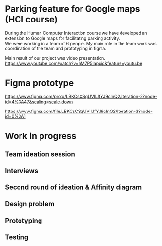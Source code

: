 # Parking feature for Google maps (HCI course)
During the Human Computer Interaction course we have developed an extension to Google maps for facilitating parking activity.  
We were working in a team of 6 people. My main role in the team work was coordination of the team and prototyping in figma.

Main result of our project was video presentation.
https://www.youtube.com/watch?v=hM7P5Iapujc&feature=youtu.be


# Figma prototype

https://www.figma.com/proto/LBKCsCSqUVIIJfYJ9clnQ2/Iteration-3?node-id=4%3A47&scaling=scale-down


https://www.figma.com/file/LBKCsCSqUVIIJfYJ9clnQ2/Iteration-3?node-id=0%3A1

# Work in progress

## Team ideation session


## Interviews


## Second round of ideation & Affinity diagram


## Design problem


## Prototyping


## Testing
